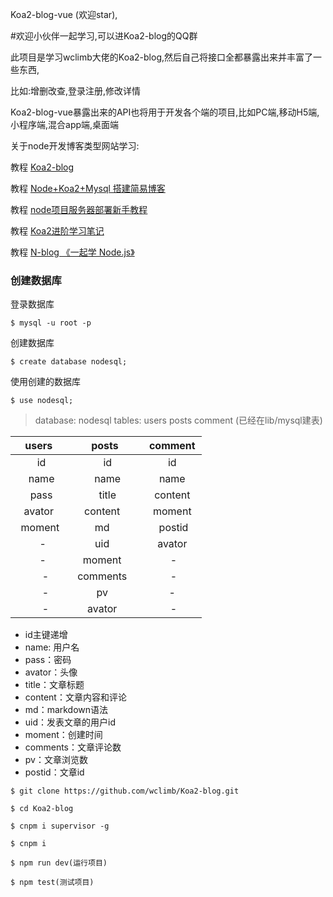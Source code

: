 Koa2-blog-vue (欢迎star),

#欢迎小伙伴一起学习,可以进Koa2-blog的QQ群

此项目是学习wclimb大佬的Koa2-blog,然后自己将接口全都暴露出来并丰富了一些东西,

比如:增删改查,登录注册,修改详情

Koa2-blog-vue暴露出来的API也将用于开发各个端的项目,比如PC端,移动H5端,小程序端,混合app端,桌面端

关于node开发博客类型网站学习:

教程 [Koa2-blog](https://github.com/wclimb/Koa2-blog)

教程 [Node+Koa2+Mysql 搭建简易博客](http://www.wclimb.site/2017/07/12/Node-Koa2-Mysql-%E6%90%AD%E5%BB%BA%E7%AE%80%E6%98%93%E5%8D%9A%E5%AE%A2/)

教程 [node项目服务器部署新手教程](http://www.wclimb.site/2018/07/28/node%E9%A1%B9%E7%9B%AE%E6%9C%8D%E5%8A%A1%E5%99%A8%E9%83%A8%E7%BD%B2-%E6%96%B0%E6%89%8B%E6%95%99%E7%A8%8B/)

教程 [Koa2进阶学习笔记](https://chenshenhai.github.io/koa2-note/)

教程 [N-blog 《一起学 Node.js》](https://github.com/nswbmw/N-blog)
### 创建数据库 

登录数据库
```
$ mysql -u root -p
```
创建数据库
```
$ create database nodesql;
```
使用创建的数据库
```
$ use nodesql;
```

> database: nodesql  tables: users posts comment  (已经在lib/mysql建表)


| users   | posts    |  comment  |
| :----: | :----:   | :----: |
|   id    |   id    |   id    |
|   name    |   name    |   name    |
|   pass    |   title    |   content    |
|   avator     | content      |   moment    |
|    moment     | md      |    postid   |
|     -    | uid      |   avator    |
|     -    | moment      |    -   |
|     -   | comments      |    -   |      
|     -   | pv             |   -   |      
|     -   |  avator       |    -   |    


* id主键递增
* name: 用户名
* pass：密码
* avator：头像
* title：文章标题
* content：文章内容和评论
* md：markdown语法
* uid：发表文章的用户id 
* moment：创建时间
* comments：文章评论数
* pv：文章浏览数
* postid：文章id

```
$ git clone https://github.com/wclimb/Koa2-blog.git
```
```
$ cd Koa2-blog
```
```
$ cnpm i supervisor -g
```
```
$ cnpm i 
```
```
$ npm run dev(运行项目)
```
```
$ npm test(测试项目)
```
